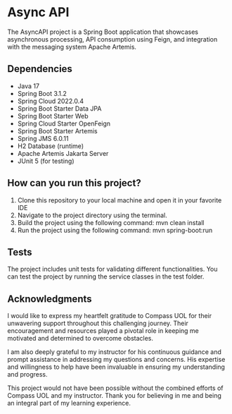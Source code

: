 # Async API

The AsyncAPI project is a Spring Boot application that showcases asynchronous processing, API consumption using Feign, and integration with the messaging system Apache Artemis.

## Dependencies

- Java 17
- Spring Boot 3.1.2
- Spring Cloud 2022.0.4
- Spring Boot Starter Data JPA
- Spring Boot Starter Web
- Spring Cloud Starter OpenFeign
- Spring Boot Starter Artemis
- Spring JMS 6.0.11
- H2 Database (runtime)
- Apache Artemis Jakarta Server
- JUnit 5 (for testing)

## How can you run this project?

1. Clone this repository to your local machine and open it in your favorite IDE
2. Navigate to the project directory using the terminal.
3. Build the project using the following command: mvn clean install
4. Run the project using the following command: mvn spring-boot:run


## Tests

The project includes unit tests for validating different functionalities.
You can test the project by running the service classes in the test folder.


## Acknowledgments

I would like to express my heartfelt gratitude to Compass UOL for their unwavering support throughout this challenging journey. Their encouragement and resources played a pivotal role in keeping me motivated and determined to overcome obstacles.

I am also deeply grateful to my instructor for his continuous guidance and prompt assistance in addressing my questions and concerns. His expertise and willingness to help have been invaluable in ensuring my understanding and progress.

This project would not have been possible without the combined efforts of Compass UOL and my instructor. Thank you for believing in me and being an integral part of my learning experience.

